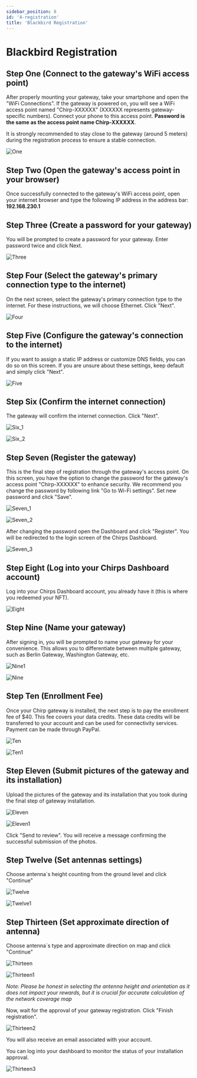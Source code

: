 ```yaml
---
sidebar_position: 8
id: '4-registration'
title: 'Blackbird Registration'
---
```


# Blackbird Registration

## Step One (Connect to the gateway's WiFi access point)

After properly mounting your gateway, take your smartphone and open the "WiFi Connections". If the gateway is powered on, you will see a WiFi access point named "Chirp-XXXXXX" (XXXXXX represents gateway-specific numbers). Connect your phone to this access point. **Password is the same as the access point name Chirp-XXXXXX**.

It is strongly recommended to stay close to the gateway (around 5 meters) during the registration process to ensure a stable connection.

![One](1.jpg)

## Step Two (Open the gateway's access point in your browser)

Once successfully connected to the gateway's WiFi access point, open your internet browser and type the following IP address in the address bar: **192.168.230.1**

## Step Three (Create a password for your gateway)

You will be prompted to create a password for your gateway. Enter password twice and click Next.

![Three](3.jpg)

## Step Four (Select the gateway's primary connection type to the internet)

On the next screen, select the gateway's primary connection type to the internet. For these instructions, we will choose Ethernet. Click "Next".

![Four](4.jpg)

## Step Five (Configure the gateway's connection to the internet)

If you want to assign a static IP address or customize DNS fields, you can do so on this screen. If you are unsure about these settings, keep default and simply click "Next".

![Five](5.jpg)

## Step Six (Confirm the internet connection)

The gateway will confirm the internet connection. Click "Next".

![Six_1](6-1.jpg)

![Six_2](6-2.jpg)

## Step Seven (Register the gateway)

This is the final step of registration through the gateway's access point. On this screen, you have the option to change the password for the gateway's access point "Chirp-XXXXXX" to enhance security. We recommend you change the password by following link "Go to Wi-Fi settings". Set new password and click "Save".

![Seven_1](7-1.jpg)

![Seven_2](7-2.jpg)

After changing the password open the Dashboard and click "Register". You will be redirected to the login screen of the Chirps Dashboard.

![Seven_3](7-3.jpg)

## Step Eight (Log into your Chirps Dashboard account)​

 Log into your Chirps Dashboard account, you already have it (this is where you redeemed your NFT).

![Eight](8-new.png)

## Step Nine (Name your gateway)

After signing in, you will be prompted to name your gateway for your convenience. This allows you to differentiate between multiple gateway, such as Berlin Gateway, Washington Gateway, etc.

![Nine1](9-2.png)

![Nine](9-1.png)

## Step Ten (Enrollment Fee)

Once your Chirp gateway is installed, the next step is to pay the enrollment fee of $40. This fee covers your data credits. These data credits will be transferred to your account and can be used for connectivity services. Payment can be made through PayPal.

![Ten](10-1.jpg)

![Ten1](10-2-alt.jpg)

## Step Eleven (Submit pictures of the gateway and its installation)

Upload the pictures of the gateway and its installation that you took during the final step of gateway installation.

![Eleven](11-2.png)

![Eleven1](11-1.png)

Click "Send to review". You will receive a message confirming the successful submission of the photos.

## Step Twelve (Set antennas settings)

Choose antenna`s height counting from the ground level and click "Continue"

![Twelve](12-2.png)

![Twelve1](12-1.png)

## Step Thirteen (Set approximate direction of antenna)

Choose antenna`s type and approximate direction on map and click "Continue"

![Thirteen](13-2.png)

![Thirteen1](13-1.png)

_Note: Please be honest in selecting the antenna height and orientation as it does not impact your rewards, but it is crucial for accurate calculation of the network coverage map_

Now, wait for the approval of your gateway registration. Click "Finish registration".

![Thirteen2](13-3.png)

You will also receive an email associated with your account.

You can log into your dashboard to monitor the status of your installation approval.

![Thirteen3](13-4.png)
